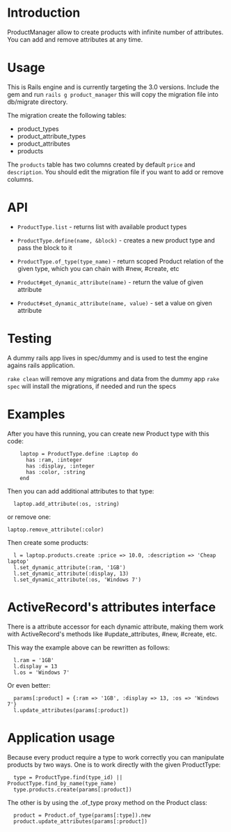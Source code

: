 # Introduction

ProductManager allow to create products with infinite number of attributes. You can add and remove attributes at any time.

# Usage

This is Rails engine and is currently targeting the 3.0 versions. Include the gem and run `rails g product_manager` this will
copy the migration file into db/migrate directory. 

The migration create the following tables:

* product_types
* product_attribute_types
* product_attributes
* products

The `products` table has two columns created by default `price` and `description`. You should edit the migration file if you
want to add or remove columns.

# API

* `ProductType.list` - returns list with available product types
* `ProductType.define(name, &block)` - creates a new product type and pass the block to it
* `ProductType.of_type(type_name)` - return scoped Product relation of the given type, which you can chain with #new, #create, etc

* `Product#get_dynamic_attribute(name)` - return the value of given attribute
* `Product#set_dynamic_attribute(name, value)` - set a value on given attribute

# Testing

A dummy rails app lives in spec/dummy and is used to test the engine agains
rails application.

`rake clean` will remove any migrations and data from the dummy app
`rake spec` will install the migrations, if needed and run the specs

# Examples

After you have this running, you can create new Product type with this code:

        laptop = ProductType.define :Laptop do
          has :ram, :integer
          has :display, :integer
          has :color, :string
        end

Then you can add additional attributes to that type:

      laptop.add_attribute(:os, :string)

or remove one:

    laptop.remove_attribute(:color)

Then create some products:

      l = laptop.products.create :price => 10.0, :description => 'Cheap laptop'
      l.set_dynamic_attribute(:ram, '1GB')
      l.set_dynamic_attribute(:display, 13)
      l.set_dynamic_attribute(:os, 'Windows 7')

# ActiveRecord's attributes interface

There is a attribute accessor for each dynamic attribute, making them work with
ActiveRecord's methods like #update_attributes, #new, #create, etc.

This way the example above can be rewritten as follows:

      l.ram = '1GB'
      l.display = 13
      l.os = 'Windows 7'

Or even better:

      params[:product] = {:ram => '1GB', :display => 13, :os => 'Windows 7'}
      l.update_attributes(params[:product])

# Application usage

Because every product require a type to work correctly you can manipulate products by two ways.
One is to work directly with the given ProductType:

      type = ProductType.find(type_id) || ProductType.find_by_name(type_name)
      type.products.create(params[:product])

The other is by using the .of_type proxy method on the Product class:

      product = Product.of_type(params[:type]).new 
      product.update_attributes(params[:product])
